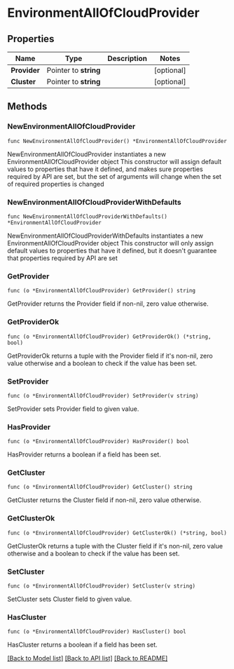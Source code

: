 # EnvironmentAllOfCloudProvider

## Properties

Name | Type | Description | Notes
------------ | ------------- | ------------- | -------------
**Provider** | Pointer to **string** |  | [optional] 
**Cluster** | Pointer to **string** |  | [optional] 

## Methods

### NewEnvironmentAllOfCloudProvider

`func NewEnvironmentAllOfCloudProvider() *EnvironmentAllOfCloudProvider`

NewEnvironmentAllOfCloudProvider instantiates a new EnvironmentAllOfCloudProvider object
This constructor will assign default values to properties that have it defined,
and makes sure properties required by API are set, but the set of arguments
will change when the set of required properties is changed

### NewEnvironmentAllOfCloudProviderWithDefaults

`func NewEnvironmentAllOfCloudProviderWithDefaults() *EnvironmentAllOfCloudProvider`

NewEnvironmentAllOfCloudProviderWithDefaults instantiates a new EnvironmentAllOfCloudProvider object
This constructor will only assign default values to properties that have it defined,
but it doesn't guarantee that properties required by API are set

### GetProvider

`func (o *EnvironmentAllOfCloudProvider) GetProvider() string`

GetProvider returns the Provider field if non-nil, zero value otherwise.

### GetProviderOk

`func (o *EnvironmentAllOfCloudProvider) GetProviderOk() (*string, bool)`

GetProviderOk returns a tuple with the Provider field if it's non-nil, zero value otherwise
and a boolean to check if the value has been set.

### SetProvider

`func (o *EnvironmentAllOfCloudProvider) SetProvider(v string)`

SetProvider sets Provider field to given value.

### HasProvider

`func (o *EnvironmentAllOfCloudProvider) HasProvider() bool`

HasProvider returns a boolean if a field has been set.

### GetCluster

`func (o *EnvironmentAllOfCloudProvider) GetCluster() string`

GetCluster returns the Cluster field if non-nil, zero value otherwise.

### GetClusterOk

`func (o *EnvironmentAllOfCloudProvider) GetClusterOk() (*string, bool)`

GetClusterOk returns a tuple with the Cluster field if it's non-nil, zero value otherwise
and a boolean to check if the value has been set.

### SetCluster

`func (o *EnvironmentAllOfCloudProvider) SetCluster(v string)`

SetCluster sets Cluster field to given value.

### HasCluster

`func (o *EnvironmentAllOfCloudProvider) HasCluster() bool`

HasCluster returns a boolean if a field has been set.


[[Back to Model list]](../README.md#documentation-for-models) [[Back to API list]](../README.md#documentation-for-api-endpoints) [[Back to README]](../README.md)


